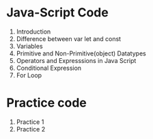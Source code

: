 # Java-Script Code
1. Introduction
2. Difference between var let and const
3. Variables
4. Primitive and Non-Primitive(object) Datatypes
5. Operators and Expresssions in Java Script
6. Conditional Expression
7. For Loop
# Practice code
1. Practice 1
2. Practice 2

